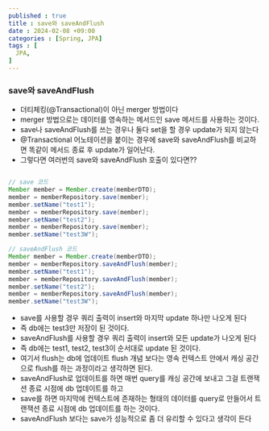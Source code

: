 ```yaml
---
published : true
title : save와 saveAndFlush
date : 2024-02-08 +09:00
categories : [Spring, JPA]
tags : [
  JPA,
]
---
```

<!-- ![](/assets/img/Spring/aaaa.png){:style="border:1px solid #eaeaea; border-radius: 7px; padding: 0px;" } -->
<!-- ![](/assets/img/alg/4-1.png){:style="width:1000px" } -->

### save와 saveAndFlush
- 더티체킹(@Transactional)이 아닌 merger 방법이다
- merger 방법으로는 데이터를 영속하는 메서드인 save 메서드를 사용하는 것이다.
- save나 saveAndFlush를 쓰는 경우나 둘다 set을 할 경우 update가 되지 않는다
- @Transactional 어노테이션을 붙이는 경우에 save와 saveAndFlush를 비교하면 똑같이 메서드 종료 후 update가 일어난다.
- 그렇다면 여러번의 save와 saveAndFlush 호출이 있다면??

```java

// save 코드
Member member = Member.create(memberDTO);
member = memberRepository.save(member);
member.setName("test1");
member = memberRepository.save(member);
member.setName("test2");
member = memberRepository.save(member);
member.setName("test3W");

// saveAndFlush 코드
Member member = Member.create(memberDTO);
member = memberRepository.saveAndFlush(member);
member.setName("test1");
member = memberRepository.saveAndFlush(member);
member.setName("test2");
member = memberRepository.saveAndFlush(member);
member.setName("test3W");
```

- save를 사용할 경우 쿼리 출력이 insert와 마지막 update 하나만 나오게 된다
- 즉 db에는 test3만 저장이 된 것이다.
- saveAndFlush를 사용할 경우 쿼리 출력이 insert와 모든 update가 나오게 된다
- 즉 db에는 test1, test2, test3이 순서대로 update 된 것이다.
- 여기서 flush는 db에 업데이트 flush 개념 보다는 영속 컨텍스트 안에서 캐싱 공간으로 flush를 하는 과정이라고 생각하면 된다.
- saveAndFlush로 업데이트를 하면 매번 query를 캐싱 공간에 보내고 그걸 트랜잭션 종료 시점에 db 업데이트를 하고
- save를 하면 마지막에 컨텍스트에 존재하는 형태의 데이터를 query로 만들어서 트랜잭션 종료 시점에 db 업데이트를 하는 것이다.
- saveAndFlush 보다는 save가 성능적으로 좀 더 유리할 수 있다고 생각이 든다
